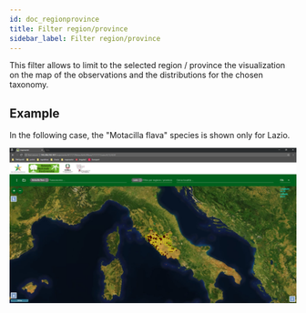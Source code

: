 ```yaml
---
id: doc_regionprovince
title: Filter region/province
sidebar_label: Filter region/province
---
```


This filter allows to limit to the selected region / province the visualization on the map of the observations and the distributions for the chosen taxonomy.

## Example

In the following case, the "Motacilla flava" species is shown only for Lazio.

![regionprovince.png](assets/regionprovince.png)